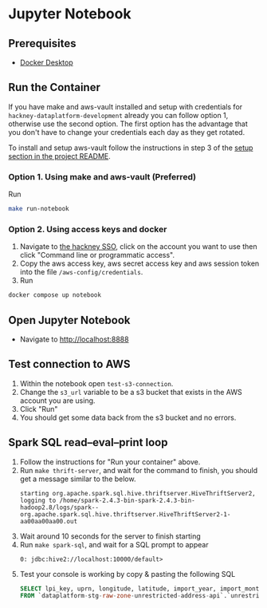 # Jupyter Notebook

## Prerequisites
- [Docker Desktop](https://docs.docker.com/desktop/#download-and-install)

## Run the Container

If you have make and aws-vault installed and setup with credentials for `hackney-dataplatform-development` already you can follow option 1, otherwise use the second option. The first option has the advantage that you don't have to change your credentials each day as they get rotated.

To install and setup aws-vault follow the instructions in step 3 of the [setup section in the project README](https://github.com/LBHackney-IT/Data-Platform/blob/main/README.md#set-up).

### Option 1. Using make and aws-vault (Preferred)
Run
```sh
make run-notebook
```

### Option 2. Using access keys and docker
1. Navigate to [the hackney SSO](https://hackney.awsapps.com/start#/), click on the account you want to use then click "Command line or programmatic access".
2. Copy the aws access key, aws secret access key and aws session token into the file `/aws-config/credentials`.
3. Run 
```sh
docker compose up notebook
```

## Open Jupyter Notebook
- Navigate to [http://localhost:8888](http://localhost:8888)

## Test connection to AWS

1. Within the notebook open `test-s3-connection`.
1. Change the `s3_url` variable to be a s3 bucket that exists in the AWS account you are using.
1. Click "Run"
1. You should get some data back from the s3 bucket and no errors.

## Spark SQL read–eval–print loop

1. Follow the instructions for "Run your container" above.
1. Run `make thrift-server`, and wait for the command to finish, you should get a message similar to the below.
   ```
   starting org.apache.spark.sql.hive.thriftserver.HiveThriftServer2, logging to /home/spark-2.4.3-bin-spark-2.4.3-bin-hadoop2.8/logs/spark--org.apache.spark.sql.hive.thriftserver.HiveThriftServer2-1-aa00aa00aa00.out
   ```
1. Wait around 10 seconds for the server to finish starting
1. Run `make spark-sql`, and wait for a SQL prompt to appear
   ```
   0: jdbc:hive2://localhost:10000/default>
   ```
1. Test your console is working by copy & pasting the following SQL
   ```sql
   SELECT lpi_key, uprn, longitude, latitude, import_year, import_month, import_day, import_date
   FROM `dataplatform-stg-raw-zone-unrestricted-address-api`.`unrestricted_address_api_dbo_hackney_address` LIMIT 10;
   ```
